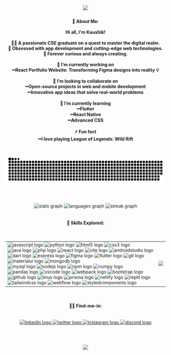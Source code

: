 <div align="center">
  <img height="250" src="https://media3.giphy.com/media/v1.Y2lkPTc5MGI3NjExbDcxZ2txODRyMDdocTl6cWEzM3Z1cGprc2J5b2t3eWRjbDEwYnNkZiZlcD12MV9pbnRlcm5hbF9naWZfYnlfaWQmY3Q9Zw/vcERNdz7Q11eyhQyq1/giphy.gif"/>
</div>

###

<h4 align="center">💫 About Me:<br><br>Hi all, I'm Kaushik!<br><br>👨‍💻 A passionate CSE graduate on a quest to master the digital realm.<br>📱 Obsessed with app development and cutting-edge web technologies.<br>🚀 Forever curious and always creating.<br><br>🔭 I’m currently working on<br>➖React Portfolio Website: Transforming Figma designs into reality 💡<br><br>👯 I’m looking to collaborate on<br>➖Open-source projects in web and mobile development<br>➖Innovative app ideas that solve real-world problems<br><br>🌱 I’m currently learning<br>➖Flutter<br>➖React Native<br>➖Advanced CSS<br><br>⚡ Fun fact<br>➖I love playing League of Legends: Wild Rift</h4>

###

<br clear="both">
<div align="center">
<img src="https://raw.githubusercontent.com/AlwySavageLT/AlwySavageLT/output/snake.svg" alt="Snake animation" />
</div>

###

<br clear="both">

<div align="center">
  <img src="https://github-readme-stats.vercel.app/api?username=AlwySavageLT&hide_title=false&hide_rank=false&show_icons=true&include_all_commits=true&count_private=false&disable_animations=false&theme=tokyonight&locale=en&hide_border=false" height="150" alt="stats graph"  />
  <img src="https://github-readme-stats.vercel.app/api/top-langs?username=AlwySavageLT&locale=en&hide_title=false&layout=compact&card_width=320&langs_count=5&theme=tokyonight&hide_border=false" height="150" alt="languages graph"  />
  <img src="https://streak-stats.demolab.com?user=AlwySavageLT&locale=en&mode=weekly&theme=tokyonight&hide_border=false&border_radius=5" height="150" alt="streak graph"  />
</div>
&nbsp;
<h4 align="center">🥱 Skills Explored:</h4>
&nbsp;  
<table align="center"> 
  <tr>
    <td>
      <img src="https://skillicons.dev/icons?i=js" height="35" alt="javascript logo" title="JavaScript"/>
      <img src="https://skillicons.dev/icons?i=py" height="35" alt="python logo" title="Python"/>
      <img src="https://skillicons.dev/icons?i=html" height="35" alt="html5 logo" title="HTML5"/>
      <img src="https://skillicons.dev/icons?i=css" height="35" alt="css3 logo" title="CSS3"/>
      <img src="https://skillicons.dev/icons?i=java" height="35" alt="java logo" title="Java"/>
      <img src="https://skillicons.dev/icons?i=php" height="35" alt="php logo" title="PHP"/>
      <img src="https://skillicons.dev/icons?i=react" height="35" alt="react logo" title="React"/>
      <img src="https://skillicons.dev/icons?i=vite" height="35" alt="vite logo" title="Vite"/>
      <img src="https://skillicons.dev/icons?i=androidstudio" height="35" alt="androidstudio logo" title="Android Studio"/>
      <img src="https://skillicons.dev/icons?i=dart" height="35" alt="dart logo" title="Dart"/>
      <img src="https://skillicons.dev/icons?i=express" height="35" alt="express logo" title="Express"/>
      <img src="https://skillicons.dev/icons?i=figma" height="35" alt="figma logo" title="Figma"/>
      <img src="https://skillicons.dev/icons?i=flutter" height="35" alt="flutter logo" title="Flutter"/>
      <img src="https://skillicons.dev/icons?i=git" height="35" alt="git logo" title="Git"/>
      <img src="https://skillicons.dev/icons?i=materialui" height="35" alt="materialui logo" title="Material-UI"/>
      <img src="https://skillicons.dev/icons?i=mongodb" height="35" alt="mongodb logo" title="MongoDB"/><br>
      <img src="https://skillicons.dev/icons?i=mysql" height="35" alt="mysql logo" title="MySQL"/>
      <img src="https://skillicons.dev/icons?i=nodejs" height="35" alt="nodejs logo" title="Node.js"/>
      <img src="https://cdn.jsdelivr.net/gh/devicons/devicon/icons/npm/npm-original-wordmark.svg" height="35" alt="npm logo" title="NPM"/>
      <img src="https://cdn.jsdelivr.net/gh/devicons/devicon/icons/numpy/numpy-original.svg" height="35" alt="numpy logo" title="NumPy"/>
      <img src="https://cdn.jsdelivr.net/gh/devicons/devicon/icons/pandas/pandas-original.svg" height="35" alt="pandas logo" title="Pandas"/>
      <img src="https://skillicons.dev/icons?i=vscode" height="35" alt="vscode logo" title="VS Code"/>
      <img src="https://skillicons.dev/icons?i=webpack" height="35" alt="webpack logo" title="Webpack"/>
      <img src="https://skillicons.dev/icons?i=bootstrap" height="35" alt="bootstrap logo" title="Bootstrap"/>
      <img src="https://skillicons.dev/icons?i=github" height="35" alt="github logo" title="GitHub"/>
      <img src="https://skillicons.dev/icons?i=linux" height="35" alt="linux logo" title="Linux"/>
      <img src="https://skillicons.dev/icons?i=prisma" height="35" alt="prisma logo" title="Prisma"/>
      <img src="https://skillicons.dev/icons?i=netlify" height="35" alt="netlify logo" title="Netlify"/>
      <img src="https://skillicons.dev/icons?i=replit" height="35" alt="replit logo" title="Replit"/>
      <img src="https://skillicons.dev/icons?i=tailwind" height="35" alt="tailwindcss logo" title="Tailwind CSS"/>
      <img src="https://skillicons.dev/icons?i=webflow" height="35" alt="webflow logo" title="Webflow"/>
      <img src="https://skillicons.dev/icons?i=styledcomponents" height="35" alt="styledcomponents logo" title="Styled Components"/>
    </td>
     <td>
      <img height="150" src="https://i.giphy.com/0lGd2OXXHe4tFhb7Wh.webp">
    </td>
  </tr>
</table>

&nbsp;
<h4 align="center">😶‍🌫️ Find-me-in:</h4>
&nbsp;

<div align="center">
  <a href="https://www.linkedin.com/in/kaushik-acharya-8611a5228/" target="_blank">
    <img src="https://raw.githubusercontent.com/maurodesouza/profile-readme-generator/master/src/assets/icons/social/linkedin/default.svg" width="49" height="35" alt="linkedin logo"  />
  </a>
  <a href="https://x.com/KaushikAc1?t=K84itBsWGpfNOdEWGpn4VQ&s=09" target="_blank">
    <img src="https://raw.githubusercontent.com/maurodesouza/profile-readme-generator/master/src/assets/icons/social/twitter/default.svg" width="49" height="35" alt="twitter logo"  />
  </a>
  <a href="https://www.instagram.com/alwys_savage?igsh=eHk0amFscjRvaHl0" target="_blank">
    <img src="https://raw.githubusercontent.com/maurodesouza/profile-readme-generator/master/src/assets/icons/social/instagram/default.svg" width="49" height="35" alt="instagram logo"  />
  </a>
  <a href="https://discord.com/invite/DWAuR3DV" target="_blank">
    <img src="https://raw.githubusercontent.com/maurodesouza/profile-readme-generator/master/src/assets/icons/social/discord/default.svg" width="49" height="35" alt="discord logo"  />
  </a>
</div>
&nbsp;


&nbsp;
<div align="center">
  <img src="https://visitor-badge.laobi.icu/badge?page_id=AlwySavageLT.AlwySavageLT&left_color=rebeccapurple&right_color=plum&left_text=%3C/%3E%20Profile%20Views"  />
</div>

